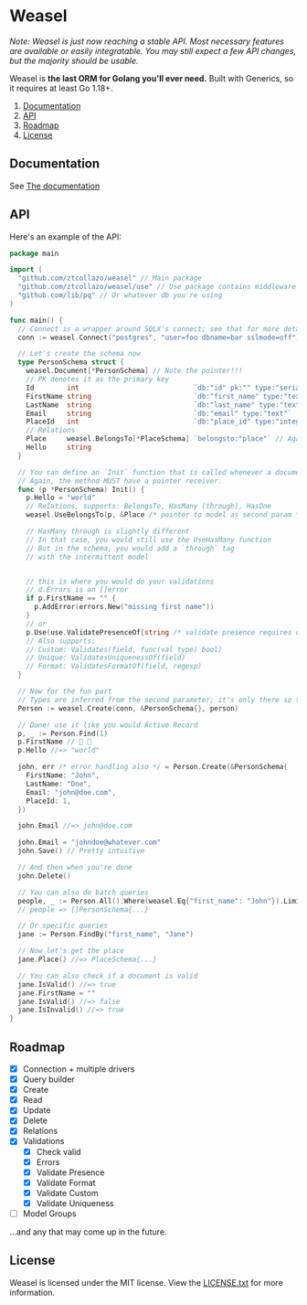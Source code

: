 # Weasel

*Note: Weasel is just now reaching a stable API. Most necessary features are available or easily integratable. You may still expect a few API changes, but the majority should be usable.*

Weasel is **the last ORM for Golang you'll ever need.** Built with Generics, so it requires at least Go 1.18+.

1. [Documentation](#documentation)
2. [API](#api)
3. [Roadmap](#roadmap)
4. [License](#license)

## Documentation

See [The documentation](https://go.dev/pkg/github.com/ztcollazo/weasel)

## API

Here's an example of the API:

```go
package main

import (
  "github.com/ztcollazo/weasel" // Main package
  "github.com/ztcollazo/weasel/use" // Use package contains middleware and validations
  "github.com/lib/pq" // Or whatever db you're using
)

func main() {
  // Connect is a wrapper around SQLX's connect; see that for more details.
  conn := weasel.Connect("postgres", "user=foo dbname=bar sslmode=off")

  // Let's create the schema now
  type PersonSchema struct {
    weasel.Document[*PersonSchema] // Note the pointer!!!
    // PK denotes it as the primary key
    Id        int                            `db:"id" pk:"" type:"serial"`
    FirstName string                         `db:"first_name" type:"text"`
    LastName  string                         `db:"last_name" type:"text"`
    Email     string                         `db:"email" type:"text"`
    PlaceId   int                            `db:"place_id" type:"integer"`
    // Relations
    Place     weasel.BelongsTo[*PlaceSchema] `belongsto:"place"` // Again with the required pointer
    Hello     string
  }

  // You can define an `Init` function that is called whenever a document is created.
  // Again, the method MUST have a pointer receiver.
  func (p *PersonSchema) Init() {
    p.Hello = "world"
    // Relations, supports: BelongsTo, HasMany (through), HasOne
    weasel.UseBelongsTo(p, &Place /* pointer to model as second param */)

    // HasMany through is slightly different
    // In that case, you would still use the UseHasMany function
    // But in the schema, you would add a `through` tag
    // with the intermittent model


    // this is where you would do your validations
    // d.Errors is an []error
    if p.FirstName == "" {
      p.AddError(errors.New("missing first name"))
    }
    // or
    p.Use(use.ValidatePresenceOf[string /* validate presence requires data type */]("first_name"))
    // Also supports:
    // Custom: Validates(field, func(val type) bool)
    // Unique: ValidatesUniquenessOf(field)
    // Format: ValidatesFormatOf(field, regexp)
  }

  // Now for the fun part
  // Types are inferred from the second parameter; it's only there so that we can copy it
  Person := weasel.Create(conn, &PersonSchema{}, person)

  // Done! use it like you would Active Record
  p, _ := Person.Find(1)
  p.FirstName // 🤯 🥳
  p.Hello //=> "world"

  john, err /* error handling also */ = Person.Create(&PersonSchema{
    FirstName: "John",
    LastName: "Doe",
    Email: "john@doe.com",
    PlaceId: 1,
  })

  john.Email //=> john@doe.com

  john.Email = "johndoe@whatever.com"
  john.Save() // Pretty intuitive

  // And then when you're done
  john.Delete()

  // You can also do batch queries
  people, _ := Person.All().Where(weasel.Eq{"first_name": "John"}).Limit(3).Offset(6).Exec() // For built queries, make sure that you append exec.
  // people => []PersonSchema{...}

  // Or specific queries
  jane := Person.FindBy("first_name", "Jane")

  // Now let's get the place
  jane.Place() //=> PlaceSchema{...}

  // You can also check if a document is valid
  jane.IsValid() //=> true
  jane.FirstName = ""
  jane.IsValid() //=> false
  jane.IsInvalid() //=> true
}
```

## Roadmap

- [x] Connection + multiple drivers
- [X] Query builder
- [x] Create
- [x] Read
- [X] Update
- [X] Delete
- [X] Relations
- [X] Validations
  - [X] Check valid
  - [X] Errors
  - [X] Validate Presence
  - [X] Validate Format
  - [X] Validate Custom
  - [X] Validate Uniqueness
- [ ] Model Groups

...and any that may come up in the future.

## License

Weasel is licensed under the MIT license. View the [LICENSE.txt](./LICENSE.txt) for more information.
